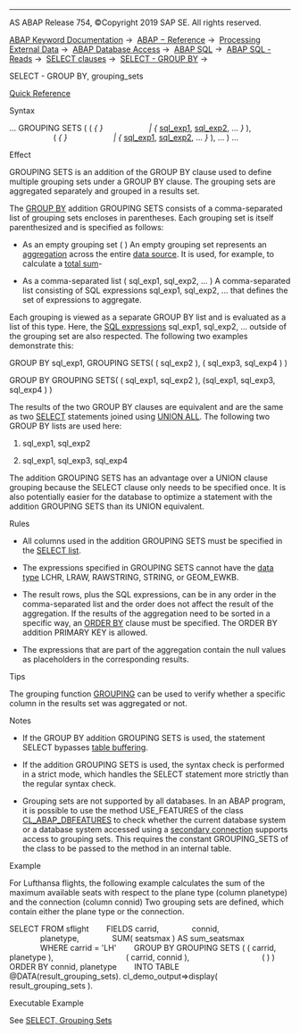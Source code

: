   

* * *

AS ABAP Release 754, ©Copyright 2019 SAP SE. All rights reserved.

[ABAP Keyword Documentation](https://help.sap.com/doc/abapdocu_754_index_htm/7.54/en-US/abenabap.htm) →  [ABAP − Reference](https://help.sap.com/doc/abapdocu_754_index_htm/7.54/en-US/abenabap_reference.htm) →  [Processing External Data](https://help.sap.com/doc/abapdocu_754_index_htm/7.54/en-US/abenabap_language_external_data.htm) →  [ABAP Database Access](https://help.sap.com/doc/abapdocu_754_index_htm/7.54/en-US/abenabap_sql.htm) →  [ABAP SQL](https://help.sap.com/doc/abapdocu_754_index_htm/7.54/en-US/abenopensql.htm) →  [ABAP SQL - Reads](https://help.sap.com/doc/abapdocu_754_index_htm/7.54/en-US/abenopen_sql_reading.htm) →  [SELECT clauses](https://help.sap.com/doc/abapdocu_754_index_htm/7.54/en-US/abenselect_clauses.htm) →  [SELECT - GROUP BY](https://help.sap.com/doc/abapdocu_754_index_htm/7.54/en-US/abapgroupby_clause.htm) → 

SELECT - GROUP BY, grouping\_sets

[Quick Reference](https://help.sap.com/doc/abapdocu_754_index_htm/7.54/en-US/abapselect_shortref.htm)

Syntax

... GROUPING SETS ( ( *{* *}*
                    *|* *{* [sql\_exp1](https://help.sap.com/doc/abapdocu_754_index_htm/7.54/en-US/abapsql_expr.htm), [sql\_exp2](https://help.sap.com/doc/abapdocu_754_index_htm/7.54/en-US/abapsql_expr.htm), ... *}* ),
                    ( *{* *}*
                    *|* *{* [sql\_exp1](https://help.sap.com/doc/abapdocu_754_index_htm/7.54/en-US/abapsql_expr.htm), [sql\_exp2](https://help.sap.com/doc/abapdocu_754_index_htm/7.54/en-US/abapsql_expr.htm), ... *}* ), ... ) ...

Effect

GROUPING SETS is an addition of the GROUP BY clause used to define multiple grouping sets under a GROUP BY clause. The grouping sets are aggregated separately and grouped in a results set.

The [GROUP BY](https://help.sap.com/doc/abapdocu_754_index_htm/7.54/en-US/abapgroupby_clause.htm) addition GROUPING SETS consists of a comma-separated list of grouping sets encloses in parentheses. Each grouping set is itself parenthesized and is specified as follows:

-   As an empty grouping set ( )
    An empty grouping set represents an [aggregation](https://help.sap.com/doc/abapdocu_754_index_htm/7.54/en-US/abenaggregate_expression_glosry.htm "Glossary Entry") across the entire [data source](https://help.sap.com/doc/abapdocu_754_index_htm/7.54/en-US/abapselect_data_source.htm). It is used, for example, to calculate a [total sum](https://help.sap.com/doc/abapdocu_754_index_htm/7.54/en-US/abapselect_aggregate.htm)\-
    
-   As a comma-separated list ( sql\_exp1, sql\_exp2, ... )
    A comma-separated list consisting of SQL expressions sql\_exp1, sql\_exp2, ... that defines the set of expressions to aggregate.
    

Each grouping is viewed as a separate GROUP BY list and is evaluated as a list of this type. Here, the [SQL expressions](https://help.sap.com/doc/abapdocu_754_index_htm/7.54/en-US/abapsql_expr.htm) sql\_exp1, sql\_exp2, ... outside of the grouping set are also respected. The following two examples demonstrate this:

GROUP BY sql\_exp1, GROUPING SETS( ( sql\_exp2 ), ( sql\_exp3, sql\_exp4 ) )

GROUP BY GROUPING SETS( ( sql\_exp1, sql\_exp2 ), (sql\_exp1, sql\_exp3, sql\_exp4 ) )

The results of the two GROUP BY clauses are equivalent and are the same as two [SELECT](https://help.sap.com/doc/abapdocu_754_index_htm/7.54/en-US/abapselect.htm) statements joined using [UNION ALL](https://help.sap.com/doc/abapdocu_754_index_htm/7.54/en-US/abapunion.htm). The following two GROUP BY lists are used here:

1.  sql\_exp1, sql\_exp2
    
2.  sql\_exp1, sql\_exp3, sql\_exp4
    

The addition GROUPING SETS has an advantage over a UNION clause grouping because the SELECT clause only needs to be specified once. It is also potentially easier for the database to optimize a statement with the addition GROUPING SETS than its UNION equivalent.

Rules

-   All columns used in the addition GROUPING SETS must be specified in the [SELECT list](https://help.sap.com/doc/abapdocu_754_index_htm/7.54/en-US/abapselect_list.htm).
    
-   The expressions specified in GROUPING SETS cannot have the [data type](https://help.sap.com/doc/abapdocu_754_index_htm/7.54/en-US/abenddic_builtin_types.htm) LCHR, LRAW, RAWSTRING, STRING, or GEOM\_EWKB.
    
-   The result rows, plus the SQL expressions, can be in any order in the comma-separated list and the order does not affect the result of the aggregation. If the results of the aggregation need to be sorted in a specific way, an [ORDER BY](https://help.sap.com/doc/abapdocu_754_index_htm/7.54/en-US/abaporderby_clause.htm) clause must be specified. The ORDER BY addition PRIMARY KEY is allowed.
    
-   The expressions that are part of the aggregation contain the null values as placeholders in the corresponding results.
    

Tips

The grouping function [GROUPING](https://help.sap.com/doc/abapdocu_754_index_htm/7.54/en-US/abengrouping_function.htm) can be used to verify whether a specific column in the results set was aggregated or not.

Notes

-   If the GROUP BY addition GROUPING SETS is used, the statement SELECT bypasses [table buffering](https://help.sap.com/doc/abapdocu_754_index_htm/7.54/en-US/abensap_buffering_glosry.htm "Glossary Entry").
    
-   If the addition GROUPING SETS is used, the syntax check is performed in a strict mode, which handles the SELECT statement more strictly than the regular syntax check.
    
-   Grouping sets are not supported by all databases. In an ABAP program, it is possible to use the method USE\_FEATURES of the class [CL\_ABAP\_DBFEATURES](https://help.sap.com/doc/abapdocu_754_index_htm/7.54/en-US/abencl_abap_dbfeatures.htm) to check whether the current database system or a database system accessed using a [secondary connection](https://help.sap.com/doc/abapdocu_754_index_htm/7.54/en-US/abensecondary_db_connection_glosry.htm "Glossary Entry") supports access to grouping sets. This requires the constant GROUPING\_SETS of the class to be passed to the method in an internal table.
    

Example

For Lufthansa flights, the following example calculates the sum of the maximum available seats with respect to the plane type (column planetype) and the connection (column connid) Two grouping sets are defined, which contain either the plane type or the connection.

SELECT FROM sflight
       FIELDS carrid,
              connid,
              planetype,
              SUM( seatsmax ) AS sum\_seatsmax
              WHERE carrid = 'LH'
       GROUP BY GROUPING SETS ( ( carrid, planetype ),
                                ( carrid, connid ),
                                ( ) )
       ORDER BY connid, planetype
       INTO TABLE @DATA(result\_grouping\_sets).
cl\_demo\_output=>display( result\_grouping\_sets ).

Executable Example

See [SELECT, Grouping Sets](https://help.sap.com/doc/abapdocu_754_index_htm/7.54/en-US/abenselect_grouping_sets_abexa.htm)